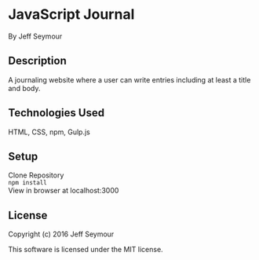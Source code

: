 # JavaScript Journal
By Jeff Seymour

## Description
A journaling website where a user can write entries including at least a title and body.

## Technologies Used
HTML, CSS, npm, Gulp.js

## Setup  
Clone Repository    
```npm install```  
View in browser at localhost:3000

## License
Copyright (c) 2016 Jeff Seymour

This software is licensed under the MIT license.
